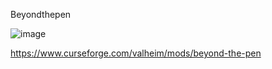 Beyondthepen

![image](https://github.com/user-attachments/assets/c8ed378a-0681-4ace-91cc-c781107737c5)

https://www.curseforge.com/valheim/mods/beyond-the-pen
